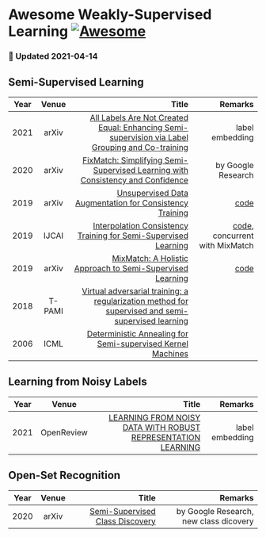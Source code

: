 # Awesome Weakly-Supervised Learning [![Awesome](https://cdn.rawgit.com/sindresorhus/awesome/d7305f38d29fed78fa85652e3a63e154dd8e8829/media/badge.svg)](https://github.com/sindresorhus/awesome)

### :high_brightness: Updated 2021-04-14

## Semi-Supervised Learning

| Year       | Venue       | Title  | Remarks
| ------------- |:-------------:| --------------:|------------:|
|2021     | arXiv | [All Labels Are Not Created Equal: Enhancing Semi-supervision via Label Grouping and Co-training](https://arxiv.org/pdf/2104.05248.pdf) | label embedding |
|2020     | arXiv | [FixMatch: Simplifying Semi-Supervised Learning with Consistency and Confidence](https://arxiv.org/pdf/2001.07685.pdf) | by Google Research |
|2019     | arXiv   | [Unsupervised Data Augmentation for Consistency Training](https://arxiv.org/abs/1904.12848) | [code](https://github.com/google-research/uda)|
|2019     | IJCAI   | [Interpolation Consistency Training for Semi-Supervised Learning](https://www.ijcai.org/proceedings/2019/0504.pdf) | [code](https://github.com/vikasverma1077/ICT/blob/master/mean_teacher/ramps.py), concurrent with MixMatch 
|2019     | arXiv   | [MixMatch: A Holistic Approach to Semi-Supervised Learning](https://arxiv.org/pdf/1905.02249.pdf) | [code](https://github.com/google-research/mixmatch)
|2018			|    T-PAMI   |    [Virtual adversarial training: a regularization method for supervised and semi-supervised learning](https://arxiv.org/pdf/1704.03976.pdf)  |       |
|2006			|    ICML   |    [Deterministic Annealing for Semi-supervised Kernel Machines](http://www.keerthis.com/danneal_icml_sindhwani_06.pdf)  |       |


## Learning from Noisy Labels

| Year       | Venue       | Title  | Remarks
| ------------- |:-------------:| --------------:|------------:|
|2021     | OpenReview | [LEARNING FROM NOISY DATA WITH ROBUST REPRESENTATION LEARNING](https://openreview.net/forum?id=D1E1h-K3jso) | label embedding |


## Open-Set Recognition
| Year       | Venue       | Title  | Remarks
| ------------- |:-------------:| --------------:|------------:|
|2020     | arXiv | [Semi-Supervised Class Discovery](https://arxiv.org/pdf/2002.03480.pdf) | by Google Research, new class dicovery |
